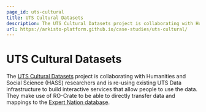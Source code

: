 ```yaml
---
page_id: uts-cultural
title: UTS Cultural Datasets
description: The UTS Cultural Datasets project is collaborating with Humanities and Social Science (HASS) researchers and is re-using existing UTS Data infrastructure to build interactive services that allow people to use the data. 
url: https://arkisto-platform.github.io/case-studies/uts-cultural/
---
```



# UTS Cultural Datasets

The [UTS Cultural Datasets](https://arkisto-platform.github.io/case-studies/uts-cultural/) project is collaborating with Humanities and Social Science (HASS) researchers and is re-using existing UTS Data infrastructure to build interactive services that allow people to use the data. They make use of RO-Crate to be able to directly transfer data and mappings to the [Expert Nation database](https://expertnation.org/).
